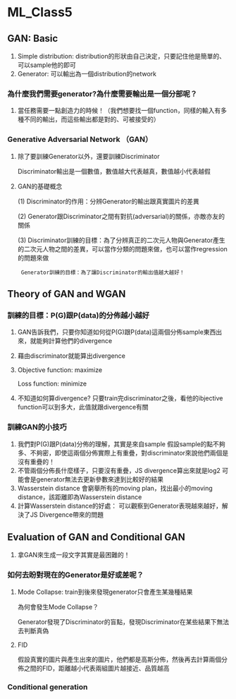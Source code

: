 # ML_Class5
## GAN: Basic
1. Simple distribution: distribution的形狀由自己決定，只要記住他是簡單的、可以sample他的即可
2. Generator: 可以輸出為一個distribution的network 
### 為什麼我們需要generator?為什麼需要輸出是一個分部呢？
1. 當任務需要一點創造力的時候！（我們想要找一個function，同樣的輸入有多種不同的輸出，而這些輸出都是對的、可被接受的）
### Generative Adversarial Network （GAN）
1. 除了要訓練Generator以外，還要訓練Discriminator
   
   Discriminator輸出是一個數值，數值越大代表越真，數值越小代表越假
   
2. GAN的基礎概念
  
    (1) Discriminator的作用：分辨Generator的輸出跟真實圖片的差異

    (2) Generator跟Discriminator之間有對抗(adversarial)的關係，亦敵亦友的關係
    
    (3) Discriminator訓練的目標：為了分辨真正的二次元人物與Generator產生的二次元人物之間的差異，可以當作分類的問題來做，也可以當作regression的問題來做
        
        Generator訓練的目標：為了讓Discriminator的輸出值越大越好！

## Theory of GAN and WGAN
### 訓練的目標：P(G)跟P(data)的分佈越小越好
1. GAN告訴我們，只要你知道如何從P(G)跟P(data)這兩個分佈sample東西出來，就能夠計算他們的divergence
2. 藉由discriminator就能算出divergence
3. Objective function: maximize

   Loss function: minimize
4. 不知道如何算divergence? 只要train完discriminator之後，看他的ibjective function可以到多大，此值就跟divergence有關

### 訓練GAN的小技巧
1. 我們對P(G)跟P(data)分佈的理解，其實是來自sample
   假設sample的點不夠多、不夠密，即使這兩個分佈實際上有重疊，對discriminator來說他們兩個是沒有重疊的！
2. 不管兩個分佈長什麼樣子，只要沒有重疊，JS divergence算出來就是log2
   可能會是generator無法去更新參數來達到比較好的結果
3. Wasserstein distance
   會窮舉所有的moving plan，找出最小的moving distance，該距離即為Wasserstein distance
4. 計算Wasserstein distance的好處： 可以觀察到Generator表現越來越好，解決了JS Divergence帶來的問題

## Evaluation of GAN and Conditional GAN
1. 拿GAN來生成一段文字其實是最困難的！
### 如何去盼對現在的Generator是好或差呢？
1. Mode Collapse: train到後來發現generator只會產生某幾種結果

   為何會發生Mode Collapse？
   
   Generator發現了Discriminator的盲點，發現Discriminator在某些結果下無法去判斷真偽
2. FID

   假設真實的圖片與產生出來的圖片，他們都是高斯分佈，然後再去計算兩個分佈之間的FID，距離越小代表兩組圖片越接近、品質越高
   
### Conditional generation
